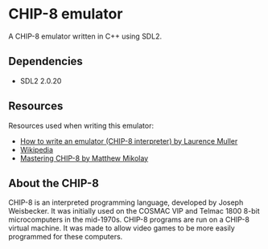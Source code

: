 # CHIP-8 emulator
 A CHIP-8 emulator written in C++ using SDL2.

## Dependencies
- SDL2 2.0.20

## Resources
Resources used when writing this emulator:
- [How to write an emulator (CHIP-8 interpreter) by Laurence Muller](https://en.wikipedia.org/wiki/CHIP-8)
- [Wikipedia](https://en.wikipedia.org/wiki/CHIP-8)
- [Mastering CHIP-8 by Matthew Mikolay](http://mattmik.com/files/chip8/mastering/chip8.html)

## About the CHIP-8
CHIP-8 is an interpreted programming language, developed by Joseph Weisbecker. It was initially used on the COSMAC VIP and Telmac 1800 8-bit microcomputers in the mid-1970s. CHIP-8 programs are run on a CHIP-8 virtual machine. It was made to allow video games to be more easily programmed for these computers.
